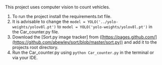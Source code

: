 This project uses computer vision to count vehicles.
1. To run the project install the requirements.txt file.
2. It is advisable to change the `model = YOLO('../yolo-weights/yolov8l.pt')` to ```model = YOLO('yolo-weights/yolov8l.pt')``` in the Car_counter.py file.
3. Download the [Sort.py image tracker] from ([https://pages.github.com/](https://github.com/abewley/sort/blob/master/sort.py)) and add it to the projects root directory.
4. Run the Car_counter.py using `python Car_counter.py` in the terminal or via your IDE.
